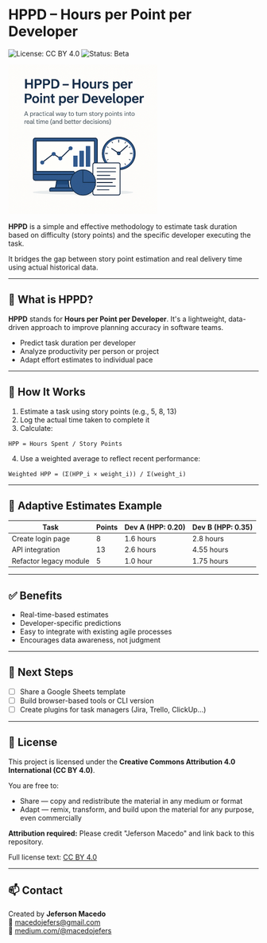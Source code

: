 # HPPD – Hours per Point per Developer
![License: CC BY 4.0](https://img.shields.io/badge/License-CC%20BY%204.0-lightgrey)
![Status: Beta](https://img.shields.io/badge/status-beta-blue)



<img src="./images/hppd-cover.png" alt="drawing" style="width:300px;"/>

**HPPD** is a simple and effective methodology to estimate task duration based on difficulty (story points) and the specific developer executing the task.

It bridges the gap between story point estimation and real delivery time using actual historical data.

---

## 🚀 What is HPPD?

**HPPD** stands for **Hours per Point per Developer**. It's a lightweight, data-driven approach to improve planning accuracy in software teams.

- Predict task duration per developer
- Analyze productivity per person or project
- Adapt effort estimates to individual pace

---

## 🧮 How It Works

1. Estimate a task using story points (e.g., 5, 8, 13)
2. Log the actual time taken to complete it
3. Calculate:

```text
HPP = Hours Spent / Story Points
```

4. Use a weighted average to reflect recent performance:

```text
Weighted HPP = (Σ(HPP_i × weight_i)) / Σ(weight_i)
```

---

## 🔄 Adaptive Estimates Example

| Task                    | Points | Dev A (HPP: 0.20) | Dev B (HPP: 0.35) |
|------------------------|--------|-------------------|-------------------|
| Create login page      | 8      | 1.6 hours         | 2.8 hours         |
| API integration        | 13     | 2.6 hours         | 4.55 hours        |
| Refactor legacy module | 5      | 1.0 hour          | 1.75 hours        |

---

## ✅ Benefits

- Real-time-based estimates
- Developer-specific predictions
- Easy to integrate with existing agile processes
- Encourages data awareness, not judgment

---

## 🔧 Next Steps

- [ ] Share a Google Sheets template
- [ ] Build browser-based tools or CLI version
- [ ] Create plugins for task managers (Jira, Trello, ClickUp...)

---

## 📄 License

This project is licensed under the **Creative Commons Attribution 4.0 International (CC BY 4.0)**.

You are free to:
- Share — copy and redistribute the material in any medium or format
- Adapt — remix, transform, and build upon the material for any purpose, even commercially

**Attribution required:** Please credit "Jeferson Macedo" and link back to this repository.

Full license text: [CC BY 4.0](https://creativecommons.org/licenses/by/4.0/)

---

## 📫 Contact

Created by **Jeferson Macedo**  
📧 macedojefers@gmail.com  
🔗 [medium.com/@macedojefers](https://medium.com/@macedojefers)
